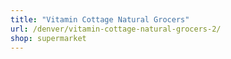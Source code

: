 ```yaml
---
title: "Vitamin Cottage Natural Grocers"
url: /denver/vitamin-cottage-natural-grocers-2/
shop: supermarket
---
```

